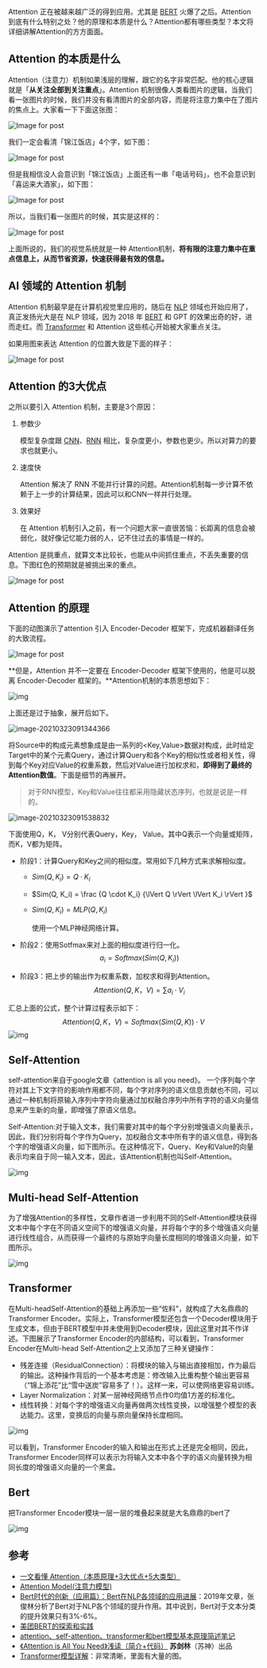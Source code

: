 Attention 正在被越来越广泛的得到应用。尤其是 [BERT](https://easyai.tech/ai-definition/bert/) 火爆了之后。Attention 到底有什么特别之处？他的原理和本质是什么？Attention都有哪些类型？本文将详细讲解Attention的方方面面。

## Attention 的本质是什么

Attention（注意力）机制如果浅层的理解，跟它的名字非常匹配。他的核心逻辑就是「**从关注全部到关注重点**」。Attention 机制很像人类看图片的逻辑，当我们看一张图片的时候，我们并没有看清图片的全部内容，而是将注意力集中在了图片的焦点上。大家看一下下面这张图：

![Image for post](https://miro.medium.com/max/600/0*XNXV24C_cX_kRQyb.jpg)

我们一定会看清「锦江饭店」4个字，如下图：

![Image for post](https://miro.medium.com/max/600/0*5fuzb6T_IcxJsJxj.jpg)

但是我相信没人会意识到「锦江饭店」上面还有一串「电话号码」，也不会意识到「喜运来大酒家」，如下图：

![Image for post](https://miro.medium.com/max/600/0*nqG0D2UQe2NbqKhE.jpg)

所以，当我们看一张图片的时候，其实是这样的：

![Image for post](https://miro.medium.com/max/600/0*ha55rlpVPahkDXsa.jpg)

上面所说的，我们的视觉系统就是一种 Attention机制，**将有限的注意力集中在重点信息上，从而节省资源，快速获得最有效的信息。**

## AI 领域的 Attention 机制

Attention 机制最早是在计算机视觉里应用的，随后在 [NLP](https://easyai.tech/ai-definition/nlp/) 领域也开始应用了，真正发扬光大是在 NLP 领域，因为 2018 年 [BERT](https://easyai.tech/ai-definition/bert/) 和 GPT 的效果出奇的好，进而走红。而 [Transformer](https://easyai.tech/ai-definition/transformer/) 和 Attention 这些核心开始被大家重点关注。

如果用图来表达 Attention 的位置大致是下面的样子：

![Image for post](https://miro.medium.com/max/1500/0*t34bed_taVZq5NbY.png)

## Attention 的3大优点

之所以要引入 Attention 机制，主要是3个原因：

1. 参数少

   模型复杂度跟 [CNN](https://easyai.tech/ai-definition/cnn/)、[RNN](https://easyai.tech/ai-definition/rnn/) 相比，复杂度更小，参数也更少。所以对算力的要求也就更小。

2. 速度快

   Attention 解决了 RNN 不能并行计算的问题。Attention机制每一步计算不依赖于上一步的计算结果，因此可以和CNN一样并行处理。

3. 效果好

   在 Attention 机制引入之前，有一个问题大家一直很苦恼：长距离的信息会被弱化，就好像记忆能力弱的人，记不住过去的事情是一样的。

Attention 是挑重点，就算文本比较长，也能从中间抓住重点，不丢失重要的信息。下图红色的预期就是被挑出来的重点。

![Image for post](https://miro.medium.com/max/632/0*50PPR_S07iQPbpke.jpg)

## Attention 的原理

下面的动图演示了attention 引入 Encoder-Decoder 框架下，完成机器翻译任务的大致流程。

![Image for post](https://miro.medium.com/max/1140/0*5_OtX2-iwgDDXT49.gif)

**但是，Attention 并不一定要在 Encoder-Decoder 框架下使用的，他是可以脱离 Encoder-Decoder 框架的。**Attention机制的本质思想如下：

![img](images/tVlC8-qdTRWZQvPqnV0VKg_c3fce0ddebb94d8eb15ca2cc19348b8e_Screen-Shot-2020-11-05-at-11.26.53-AM-1616481991670.png)

上面还是过于抽象，展开后如下。

![image-20210323091344366](images/image-20210323091344366-1616481991670.png)

将Source中的构成元素想象成是由一系列的<Key,Value>数据对构成，此时给定Target中的某个元素Query，通过计算Query和各个Key的相似性或者相关性，得到每个Key对应Value的权重系数，然后对Value进行加权求和，**即得到了最终的Attention数值**。下面是细节的再展开。

> 对于RNN模型，Key和Value往往都采用隐藏状态序列，也就是说是一样的。

![image-20210323091538832](images/image-20210323091538832-1616481991671.png)

下面使用Q，K， V分别代表Query，Key， Value。其中Q表示一个向量或矩阵，而K，V都为矩阵。

- 阶段1：计算Query和Key之间的相似度。常用如下几种方式来求解相似度。

  - $Sim(Q, K_i) = Q \cdot K_i$

  - $Sim(Q, K_i) = \frac  {Q \cdot K_i} {\lVert  Q  \rVert  \lVert  K_i  \rVert }$

  - $Sim(Q, K_i) = MLP(Q, K_i)$

    使用一个MLP神经网络计算。

- 阶段2：使用Sotfmax来对上面的相似度进行归一化。
  $$
  a_i = Softmax(Sim(Q, K_i))
  $$

- 阶段3：把上步的输出作为权重系数，加权求和得到Attention。
  $$
  Attention(Q, K， V) = \sum a_i \cdot V_i
  $$

汇总上面的公式，整个计算过程表示如下：
$$
Attention(Q, K， V) = Softmax(Sim(Q, K))\cdot V
$$
![img](images/944f40c517a3c461492357333aff948d018.jpg)

## Self-Attention

self-attention来自于google文章《attention is all you need》。 一个序列每个字符对其上下文字符的影响作用都不同，每个字对序列的语义信息贡献也不同，可以通过一种机制将原输入序列中字符向量通过加权融合序列中所有字符的语义向量信息来产生新的向量，即增强了原语义信息。

Self-Attention:对于输入文本，我们需要对其中的每个字分别增强语义向量表示，因此，我们分别将每个字作为Query，加权融合文本中所有字的语义信息，得到各个字的增强语义向量，如下图所示。在这种情况下，Query、Key和Value的向量表示均来自于同一输入文本，因此，该Attention机制也叫Self-Attention。

![img](images/501df0c0c509184abff646df27fb69b37ee.jpg)

## Multi-head Self-Attention

为了增强Attention的多样性，文章作者进一步利用不同的Self-Attention模块获得文本中每个字在不同语义空间下的增强语义向量，并将每个字的多个增强语义向量进行线性组合，从而获得一个最终的与原始字向量长度相同的增强语义向量，如下图所示。

![img](images/54b901662663652569d97f1031996f93a5b.jpg)

## Transformer

在Multi-headSelf-Attention的基础上再添加一些“佐料”，就构成了大名鼎鼎的Transformer Encoder。实际上，Transformer模型还包含一个Decoder模块用于生成文本，但由于BERT模型中并未使用到Decoder模块，因此这里对其不作详述。下图展示了Transformer Encoder的内部结构，可以看到，Transformer Encoder在Multi-head Self-Attention之上又添加了三种关键操作：

- 残差连接（ResidualConnection）：将模块的输入与输出直接相加，作为最后的输出。这种操作背后的一个基本考虑是：修改输入比重构整个输出更容易（“锦上添花”比“雪中送炭”容易多了！）。这样一来，可以使网络更容易训练。
- Layer Normalization：对某一层神经网络节点作0均值1方差的标准化。
- 线性转换：对每个字的增强语义向量再做两次线性变换，以增强整个模型的表达能力。这里，变换后的向量与原向量保持长度相同。

![img](images/c98a4dcaf724c6f9fed1f9f10b8a27c1e67.jpg)

可以看到，Transformer Encoder的输入和输出在形式上还是完全相同，因此，Transformer Encoder同样可以表示为将输入文本中各个字的语义向量转换为相同长度的增强语义向量的一个黑盒。

## Bert

把Transformer Encoder模块一层一层的堆叠起来就是大名鼎鼎的bert了

![img](images/71f2cf90cf3a078b93894c35f474e4c60da.jpg)

## 参考

- [一文看懂 Attention（本质原理+3大优点+5大类型）](https://medium.com/@pkqiang49/%E4%B8%80%E6%96%87%E7%9C%8B%E6%87%82-attention-%E6%9C%AC%E8%B4%A8%E5%8E%9F%E7%90%86-3%E5%A4%A7%E4%BC%98%E7%82%B9-5%E5%A4%A7%E7%B1%BB%E5%9E%8B-e4fbe4b6d030)
- [Attention Model(注意力模型)](https://zhuanlan.zhihu.com/p/61816483)
- [Bert时代的创新（应用篇）：Bert在NLP各领域的应用进展](https://zhuanlan.zhihu.com/p/68446772)：2019年文章，张俊林分析了Bert对于NLP各个领域的提升作用。其中说到，Bert对于文本分类的提升效果只有3%-6%。
- [美团BERT的探索和实践](https://tech.meituan.com/2019/11/14/nlp-bert-practice.html)
- [attention、self-attention、transformer和bert模型基本原理简述笔记](https://my.oschina.net/u/3851199/blog/3012476)
- [《Attention is All You Need》浅读（简介+代码）](https://kexue.fm/archives/4765) **苏剑林**（苏神）出品
- [Transformer模型详解](https://terrifyzhao.github.io/2019/01/11/Transformer%E6%A8%A1%E5%9E%8B%E8%AF%A6%E8%A7%A3.html)：非常清晰，里面有大量的图。


